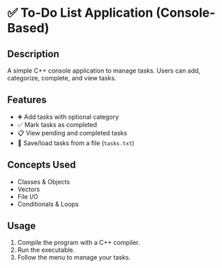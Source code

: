 # ✅ To-Do List Application (Console-Based)

## Description
A simple C++ console application to manage tasks. Users can add, categorize, complete, and view tasks.

## Features
- ➕ Add tasks with optional category
- ✅ Mark tasks as completed
- 📋 View pending and completed tasks
- 💾 Save/load tasks from a file (`tasks.txt`)

## Concepts Used
- Classes & Objects
- Vectors
- File I/O
- Conditionals & Loops

## Usage
1. Compile the program with a C++ compiler.
2. Run the executable.
3. Follow the menu to manage your tasks.
